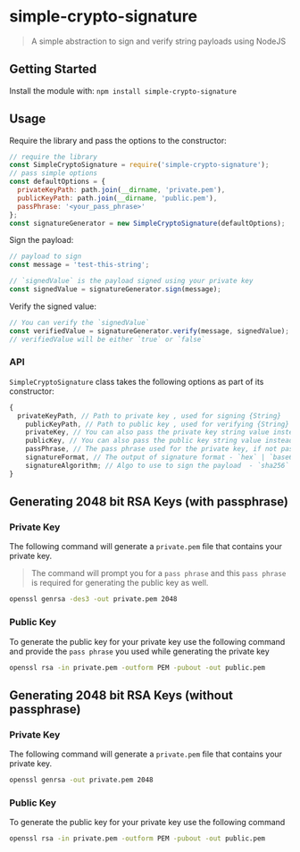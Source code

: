 # simple-crypto-signature

> A simple abstraction to sign and verify string payloads using NodeJS

## Getting Started

Install the module with: `npm install simple-crypto-signature`

## Usage

Require the library and pass the options to the constructor:

```js
// require the library
const SimpleCryptoSignature = require('simple-crypto-signature');
// pass simple options
const defaultOptions = {
  privateKeyPath: path.join(__dirname, 'private.pem'),
  publicKeyPath: path.join(__dirname, 'public.pem'),
  passPhrase: '<your_pass_phrase>'
};
const signatureGenerator = new SimpleCryptoSignature(defaultOptions);
```

Sign the payload:

```js
// payload to sign
const message = 'test-this-string';

// `signedValue` is the payload signed using your private key
const signedValue = signatureGenerator.sign(message);
```

Verify the signed value:

```js
// You can verify the `signedValue`
const verifiedValue = signatureGenerator.verify(message, signedValue);
// verifiedValue will be either `true` or `false`
```

### API

`SimpleCryptoSignature` class takes the following options as part of its constructor:

```js
{
  privateKeyPath, // Path to private key , used for signing {String}
    publicKeyPath, // Path to public key , used for verifying {String}
    privateKey, // You can also pass the private key string value instead of private key path {String}
    publicKey, // You can also pass the public key string value instead of public key path {String}
    passPhrase, // The pass phrase used for the private key, if not passed it assumes the private key does not use a pass phrase {String}
    signatureFormat, // The output of signature format - `hex` | `base64`(default) {String}
    signatureAlgorithm; // Algo to use to sign the payload  - `sha256` (default) | `md5` | `DSA` ... see `crypto.getHashes()` for all the algorithms supported by NodeJS crypto library
}
```

## Generating 2048 bit RSA Keys (with passphrase)

### Private Key

The following command will generate a `private.pem` file that contains your private
key.

> The command will prompt you for a `pass phrase` and this `pass phrase` is
> required for generating the public key as well.

```bash
openssl genrsa -des3 -out private.pem 2048
```

### Public Key

To generate the public key for your private key use the following command and
provide the `pass phrase` you used while generating the private key

```bash
openssl rsa -in private.pem -outform PEM -pubout -out public.pem
```

## Generating 2048 bit RSA Keys (without passphrase)

### Private Key

The following command will generate a `private.pem` file that contains your private
key.

```bash
openssl genrsa -out private.pem 2048
```

### Public Key

To generate the public key for your private key use the following command

```bash
openssl rsa -in private.pem -outform PEM -pubout -out public.pem
```
